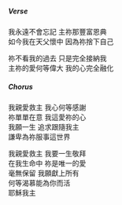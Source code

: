 ##### Verse
我永遠不會忘記 主祢那豐富恩典  
如今我在天父懷中 因為祢捨下自己  

祢不看我的過去 只是完全接納我  
主祢的愛何等偉大 我的心完全融化  

##### Chorus
我親愛救主 我心何等感謝  
祢單單在意 我這愛祢的心  
我願一生 追求跟隨我主  
謙卑為祢服事這世界  

我親愛救主 我要一生敬拜  
在我生命中 祢是唯一的愛  
毫無保留 我願獻上所有  
何等渴慕能為你而活  
耶穌我主  
